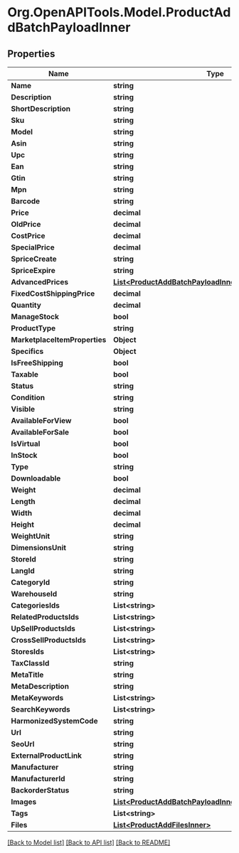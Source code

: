 # Org.OpenAPITools.Model.ProductAddBatchPayloadInner

## Properties

Name | Type | Description | Notes
------------ | ------------- | ------------- | -------------
**Name** | **string** |  | [optional] 
**Description** | **string** |  | [optional] 
**ShortDescription** | **string** |  | [optional] 
**Sku** | **string** |  | [optional] 
**Model** | **string** |  | [optional] 
**Asin** | **string** |  | [optional] 
**Upc** | **string** |  | [optional] 
**Ean** | **string** |  | [optional] 
**Gtin** | **string** |  | [optional] 
**Mpn** | **string** |  | [optional] 
**Barcode** | **string** |  | [optional] 
**Price** | **decimal** |  | [optional] 
**OldPrice** | **decimal** |  | [optional] 
**CostPrice** | **decimal** |  | [optional] 
**SpecialPrice** | **decimal** |  | [optional] 
**SpriceCreate** | **string** |  | [optional] 
**SpriceExpire** | **string** |  | [optional] 
**AdvancedPrices** | [**List&lt;ProductAddBatchPayloadInnerAdvancedPricesInner&gt;**](ProductAddBatchPayloadInnerAdvancedPricesInner.md) |  | [optional] 
**FixedCostShippingPrice** | **decimal** |  | [optional] 
**Quantity** | **decimal** |  | [optional] 
**ManageStock** | **bool** |  | [optional] 
**ProductType** | **string** |  | [optional] 
**MarketplaceItemProperties** | **Object** |  | [optional] 
**Specifics** | **Object** |  | [optional] 
**IsFreeShipping** | **bool** |  | [optional] 
**Taxable** | **bool** |  | [optional] 
**Status** | **string** |  | [optional] 
**Condition** | **string** |  | [optional] 
**Visible** | **string** |  | [optional] 
**AvailableForView** | **bool** |  | [optional] 
**AvailableForSale** | **bool** |  | [optional] 
**IsVirtual** | **bool** |  | [optional] 
**InStock** | **bool** |  | [optional] 
**Type** | **string** |  | [optional] 
**Downloadable** | **bool** |  | [optional] 
**Weight** | **decimal** |  | [optional] 
**Length** | **decimal** |  | [optional] 
**Width** | **decimal** |  | [optional] 
**Height** | **decimal** |  | [optional] 
**WeightUnit** | **string** |  | [optional] 
**DimensionsUnit** | **string** |  | [optional] 
**StoreId** | **string** |  | [optional] 
**LangId** | **string** |  | [optional] 
**CategoryId** | **string** |  | [optional] 
**WarehouseId** | **string** |  | [optional] 
**CategoriesIds** | **List&lt;string&gt;** |  | [optional] 
**RelatedProductsIds** | **List&lt;string&gt;** |  | [optional] 
**UpSellProductsIds** | **List&lt;string&gt;** |  | [optional] 
**CrossSellProductsIds** | **List&lt;string&gt;** |  | [optional] 
**StoresIds** | **List&lt;string&gt;** |  | [optional] 
**TaxClassId** | **string** |  | [optional] 
**MetaTitle** | **string** |  | [optional] 
**MetaDescription** | **string** |  | [optional] 
**MetaKeywords** | **List&lt;string&gt;** |  | [optional] 
**SearchKeywords** | **List&lt;string&gt;** |  | [optional] 
**HarmonizedSystemCode** | **string** |  | [optional] 
**Url** | **string** |  | [optional] 
**SeoUrl** | **string** |  | [optional] 
**ExternalProductLink** | **string** |  | [optional] 
**Manufacturer** | **string** |  | [optional] 
**ManufacturerId** | **string** |  | [optional] 
**BackorderStatus** | **string** |  | [optional] 
**Images** | [**List&lt;ProductAddBatchPayloadInnerImagesInner&gt;**](ProductAddBatchPayloadInnerImagesInner.md) |  | [optional] 
**Tags** | **List&lt;string&gt;** |  | [optional] 
**Files** | [**List&lt;ProductAddFilesInner&gt;**](ProductAddFilesInner.md) |  | [optional] 

[[Back to Model list]](../README.md#documentation-for-models) [[Back to API list]](../README.md#documentation-for-api-endpoints) [[Back to README]](../README.md)

